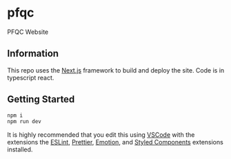 # pfqc

PFQC Website

## Information

This repo uses the [Next.js](https://nextjs.org/) framework to build and deploy the site. Code is in typescript react.

## Getting Started

```bash
npm i
npm run dev
```

It is highly recommended that you edit this using [VSCode](https://code.visualstudio.com/) with the extensions the [ESLint](https://marketplace.visualstudio.com/items?itemName=dbaeumer.vscode-eslint), [Prettier](https://marketplace.visualstudio.com/items?itemName=esbenp.prettier-vscode), [Emotion](https://marketplace.visualstudio.com/items?itemName=ijs.emotionsnippets), and [Styled Components](https://marketplace.visualstudio.com/items?itemName=jpoissonnier.vscode-styled-components) extensions installed.
